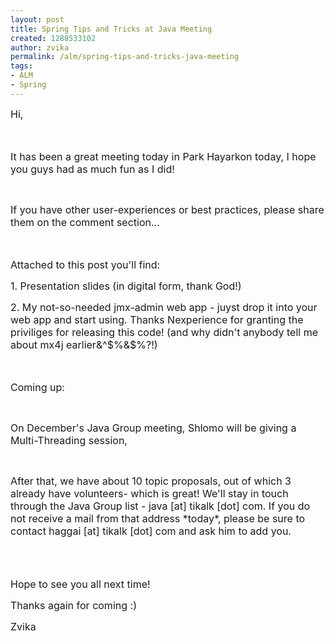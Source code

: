 ```yaml
---
layout: post
title: Spring Tips and Tricks at Java Meeting
created: 1288533102
author: zvika
permalink: /alm/spring-tips-and-tricks-java-meeting
tags:
- ALM
- Spring
---
```

<p><span style="font-size: medium;">Hi,<br />
</span></p>
<p><span style="font-size: medium;"><br />
</span></p>
<p><span style="font-size: medium;">It has been a great meeting today in Park Hayarkon today, </span><span style="font-size: medium;">I hope you guys had as much fun as I did!<br />
</span></p>
<p>&nbsp;</p>
<p><span style="font-size: medium;">If you have other user-experiences or best practices, please share them on the comment section...<br />
</span></p>
<p><span style="font-size: medium;"><br />
</span></p>
<p><span style="font-size: medium;">Attached to this post you'll find:<br />
</span></p>
<p><span style="font-size: medium;">1. Presentation slides (in digital form, thank God!) <br />
</span></p>
<p><span style="font-size: medium;">2. My not-so-needed jmx-admin web app - juyst drop it into your web app and start using. Thanks Nexperience for granting the priviliges for releasing this code! (and why didn't anybody tell me about mx4j earlier&amp;^$%&amp;$%?!)</span></p>
<p><span style="font-size: medium;"><br />
</span></p>
<p><span style="font-size: medium;">Coming up:</span></p>
<p>&nbsp;</p>
<p><span style="font-size: medium;">On December's Java Group meeting, Shlomo will be giving a Multi-Threading session,<br />
</span></p>
<p>&nbsp;</p>
<p><span style="font-size: medium;">After that, we have about 10 topic proposals, out of which 3 already have volunteers- which is great! We'll stay in touch through the Java Group list - java [at] tikalk [dot] com. If you do not receive a mail from that address *today*, please be sure to contact haggai [at] tikalk [dot] com and ask him to add you.<br />
</span></p>
<p>&nbsp;</p>
<p><span style="font-size: medium;"><br />
</span><span style="font-size: medium;">Hope to see you all next time!<br />
</span></p>
<p><span style="font-size: medium;">Thanks again for coming :)<br />
</span></p>
<p><span style="font-size: medium;">Zvika<br />
</span></p>
